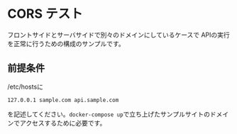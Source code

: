 # CORS テスト
フロントサイドとサーバサイドで別々のドメインにしているケースで
APIの実行を正常に行うための構成のサンプルです。
## 前提条件
/etc/hostsに
```
127.0.0.1 sample.com api.sample.com
```
を記述してください。`docker-compose up`で立ち上げたサンプルサイトのドメインでアクセスするために必要です。
